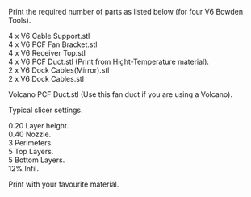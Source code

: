 Print the required number of parts as listed below (for four V6 Bowden Tools).

4 x V6 Cable Support.stl   
4 x V6 PCF Fan Bracket.stl   
4 x V6 Receiver Top.stl   
4 x V6 PCF Duct.stl (Print from Hight-Temperature material).   
2 x V6 Dock Cables(Mirror).stl   
2 x V6 Dock Cables.stl   

Volcano PCF Duct.stl  (Use this fan duct if you are using a Volcano).   

Typical slicer settings.  
   
0.20 Layer height.  
0.40 Nozzle.  
3 Perimeters.  
5 Top Layers.  
5 Bottom Layers.  
12% Infil.  

Print with your favourite material.
